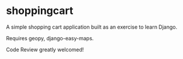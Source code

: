shoppingcart
============

A simple shopping cart application built as an exercise to learn Django.

Requires geopy, django-easy-maps.

Code Review greatly welcomed!